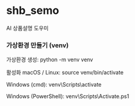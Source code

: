 # shb_semo
AI 상품설명 도우미

### 가상환경 만들기 (venv)
가상환경 생성:
python -m venv venv

활성화
macOS / Linux:
source venv/bin/activate

Windows (cmd):
venv\Scripts\activate

Windows (PowerShell):
venv\Scripts\Activate.ps1
